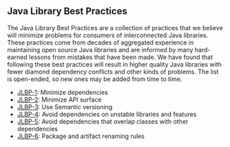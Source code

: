 Java Library Best Practices
---------------------------

The Java Library Best Practices are a collection of practices that we believe
will minimize problems for consumers of interconnected Java libraries.  These
practices come from decades of aggregated experience in maintaining open source
Java libraries and are informed by many hard-earned lessons from mistakes that
have been made. We have found that following these best practices will result in
higher quality Java libraries with fewer diamond dependency conflicts and other
kinds of problems. The list is open-ended, so new ones may be added from time to
time.

- [JLBP-1](JLBP-1.md): Minimize dependencies
- [JLBP-2](JLBP-2.md): Minimize API surface
- [JLBP-3](JLBP-3.md): Use Semantic versioning
- [JLBP-4](JLBP-4.md): Avoid dependencies on unstable libraries and features
- [JLBP-5](JLBP-5.md): Avoid dependencies that overlap classes with other
  dependencies
- [JLBP-6](JLBP-6.md): Package and artifact renaming rules
